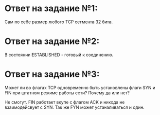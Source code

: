 # Ответ на задание №1:

Сам по себе размер любого TCP сегмента 32 бита.


# Ответ на задание №2:


В состоянии ESTABLISHED - готовый к соединению.


# Ответ на задание №3:

Может ли во флагах TCP одновременно быть установлены флаги SYN и FIN при штатном режиме работы сети?
Почему да или нет?

Не смогут.  FIN работает вкупе с флагом ACK и никода не взаимодейсвует с SYN. Так же FYN может устаналиваться и один.
